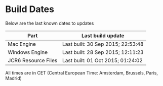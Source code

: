 # Build Dates

Below are the last known dates to updates

Part | Last build update
-----|-----
Mac Engine | Last built: 30 Sep 2015; 22:53:48
Windows Engine | Last built: 28 Sep 2015; 12:11:23
JCR6 Resource Files | Last built: 01 Oct 2015; 01:24:02
All times are in CET (Central European Time: Amsterdam, Brussels, Paris, Madrid)



